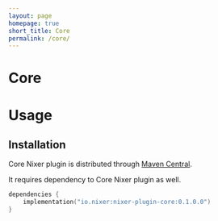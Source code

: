 ```yaml
---
layout: page
homepage: true
short_title: Core
permalink: /core/
---
```


# Core

# Usage
## Installation

Core Nixer plugin is distributed through [Maven Central](https://search.maven.org/search?q=io.nixer).

It requires dependency to Core Nixer plugin as well.

```kotlin
dependencies {
    implementation("io.nixer:nixer-plugin-core:0.1.0.0")
}
```
